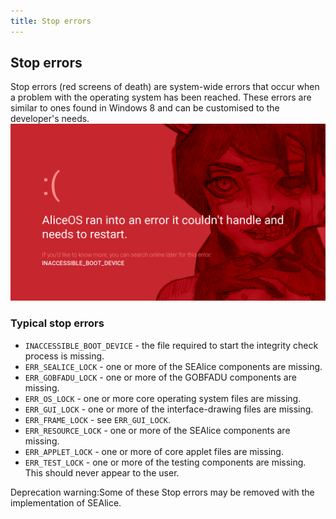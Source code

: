 ```yaml
---
title: Stop errors
---
```

## Stop errors
Stop errors (red screens of death) are system-wide errors that occur when a problem with the operating system has been reached. These errors are similar to ones found in Windows 8 and can be customised to the developer's needs.
![Standard boot screen](../media/img/rsod.png)

### Typical stop errors
- `INACCESSIBLE_BOOT_DEVICE` - the file required to start the integrity check process is missing.
- `ERR_SEALICE_LOCK` - one or more of the SEAlice components are missing.
- `ERR_GOBFADU_LOCK` - one or more of the GOBFADU components are missing.
- `ERR_OS_LOCK` - one or more core operating system files are missing.
- `ERR_GUI_LOCK` - one or more of the interface-drawing files are missing.
- `ERR_FRAME_LOCK` - see `ERR_GUI_LOCK`.
- `ERR_RESOURCE_LOCK` - one or more of the SEAlice components are missing.
- `ERR_APPLET_LOCK` - one or more of core applet files are missing.
- `ERR_TEST_LOCK` - one or more of the testing components are missing. This should never appear to the user.

<div class="p-notification--caution">
    <p class="p-notification__response">
        <span class="p-notification__status">Deprecation warning:</span>Some of these Stop errors may be removed with the implementation of SEAlice.
    </p>
</div>

